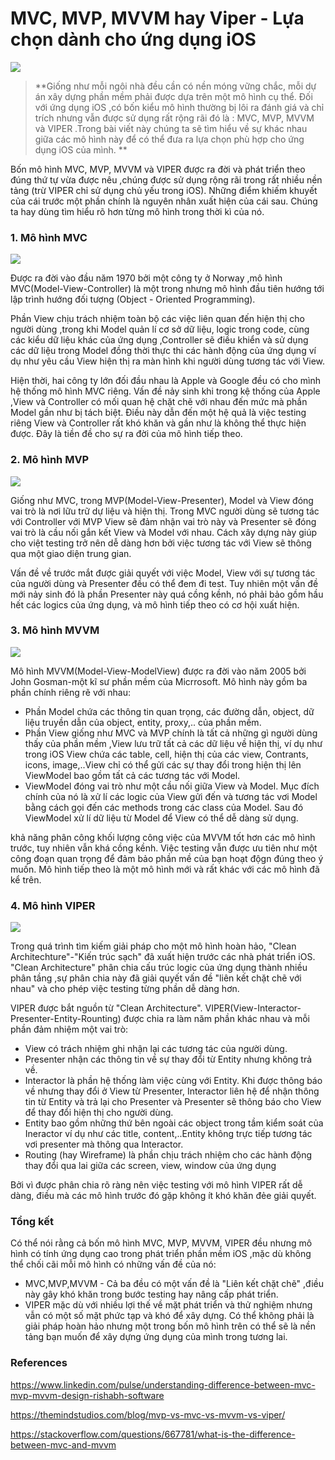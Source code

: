 # MVC, MVP, MVVM hay Viper - Lựa chọn dành cho ứng dụng iOS
![](https://images.viblo.asia/2f5904de-0bfb-49c6-86d0-6ac7d63fe625.jpg)

>  **Giống như mỗi ngôi nhà đều cần có nền móng vững chắc, mỗi dự án xây dựng phần mềm phải được dựa trên một mô hình cụ thể. Đối với ứng dụng iOS ,có bốn kiểu mô hình thường bị lôi ra đánh giá và chỉ trích nhưng vẫn được sử dụng rất rộng rãi đó là : MVC, MVP, MVVM và VIPER .Trong bài viết này chúng ta sẽ tìm hiểu về sự khác nhau giữa các mô hình này để có thể đưa ra lựa chọn phù hợp cho ứng dụng iOS của mình. **
     
Bốn mô hình MVC, MVP, MVVM và VIPER được ra đời và phát triển theo đúng thứ tự vừa được nêu ,chúng được sử dụng rộng rãi trong rất nhiều nền tảng (trừ VIPER chỉ sử dụng chủ yếu trong iOS). Những điểm khiếm khuyết của cái trước một phần chính là nguyên nhân xuất hiện của cái sau. Chúng ta hay dùng tìm hiểu rõ hơn từng mô hình trong thời kì của nó.

### 1. Mô hình MVC 

![](http://www.builderwebsitedesigns.com/wp-content/uploads/2017/06/1-12.png)


Được ra đời vào đầu năm 1970 bởi một công ty ở Norway ,mô hình MVC(Model-View-Controller) là một trong nhưng mô hình đầu tiên hướng tới lập trình hướng đối tượng (Object - Oriented Programming).

Phần View chịu trách nhiệm toàn bộ các việc liên quan đến hiện thị cho người dùng ,trong khi Model quản lí cơ sở dữ liệu, logic trong code, cùng các kiểu dữ liệu khác của ứng dụng ,Controller sẽ điều khiển và sử dụng các dữ liệu trong Model đồng thời thực thi các hành động của ứng dụng ví dụ như yêu cầu View hiện thị ra màn hình khi người dùng tương tác với View.

Hiện thời, hai công ty lớn đối đầu nhau là Apple và Google đều có cho mình hệ thống mô hình MVC riêng. Vấn đề nảy sinh khi trong kệ thống của Apple ,View và Controller có mối quan hệ chặt chẽ với nhau đến mức mà phần Model gần như bị tách biệt. Điều này dẫn đến một hệ quả là việc testing riêng View và Controller rất khó khăn và gần như là không thể thực hiện được. Đây là tiền đề cho sự ra đời của mô hình tiếp theo.

### 2. Mô hình MVP

![](https://images.viblo.asia/b445b616-a857-4473-83e7-7fdb7c17bb15.png)


Giống như MVC, trong MVP(Model-View-Presenter), Model và View đóng vai trò là nơi lữu trữ dự liệu và hiện thị. Trong MVC người dùng sẽ tương tác với Controller với MVP View sẽ đảm nhận vai trò này và Presenter sẽ đóng vai trò là cầu nối gắn kết View và Model với nhau. Cách xây dựng này giúp cho việt testing trở nên dễ dàng hơn bởi việc tương tác với View sẽ thông qua một giao diện trung gian.

Vấn đề về trước mắt được giải quyết với việc Model, View với sự tương tác của người dùng và Presenter đều có thể đem đi test. Tuy nhiên một vấn đề mới nảy sinh đó là phần Presenter này quá cồng kềnh, nó phải bảo gồm hầu hết các logics của ứng dụng, và mô hình tiếp theo có cơ hội xuất hiện.

### 3. Mô hình MVVM

![](https://images.viblo.asia/d04e3c81-1099-4c39-90d6-4fbedf58ab92.png)

Mô hình MVVM(Model-View-ModelView) được ra đời vào năm 2005 bởi John Gosman-một kĩ sư phần mềm của Micrrosoft. Mô hình này gồm ba phần chính riêng rẽ với nhau: 
* Phần Model chứa các thông tin quan trọng, các đường dẫn, object, dữ liệu truyền dẫn của object, entity, proxy,.. của phần mềm.
* Phần View giống như MVC và MVP chính là tất cả những gì người dùng thấy của phần mềm ,View lưu trữ tất cả các dữ liệu về hiện thị, ví dụ như trong iOS View chứa các table, cell, hiện thị của các view, Contrants, icons, image,..View chỉ có thể gửi các sự thay đổi trong hiện thị lên ViewModel bao gồm tất cả các tương tác với Model.
* ViewModel đóng vai trò như một cầu nối giữa View và Model. Mục đích chính của nó là xử lí các logic của View gửi đến và tương tác vơi Model bằng cách gọi đến các methods trong các class của Model. Sau đó ViewModel xử lí dữ liệu từ Model để View có thể dễ dàng sử dụng.

khả năng phân công khối lượng công việc của MVVM tốt hơn các mô hình trước, tuy nhiên vẫn khá cồng kềnh. Việc testing vẫn được ưu tiên như một công đoạn quan trọng để đảm bảo phần mề của bạn hoạt độgn đúng theo ý muốn. Mô hình tiếp theo là một mô hình mới và rất khác với các mô hình đã kể trên.

### 4. Mô hình VIPER

![](https://images.viblo.asia/d51ae0bf-7612-46a8-9c74-fcea9c155a4c.png)

Trong quá trình tìm kiếm giải pháp cho một mô hình hoàn hảo, "Clean Architechture"-"Kiến trúc sạch" đã xuất hiện trước các nhà phát triển iOS. "Clean Architecture" phân chia cấu trúc logic của ứng dụng thành nhiều phân tầng ,sự phân chia này đã giải quyết vấn đề "liên kết chặt chẽ với nhau" và cho phép việc testing từng phần dễ dàng hơn.

VIPER được bắt nguồn từ "Clean Architecture". VIPER(View-Interactor-Presenter-Entity-Rounting) được chia ra làm năm phần khác nhau và mỗi phần đảm nhiệm một vai trò:
* View có trách nhiệm ghi nhận lại các tương tác của người dùng. 
* Presenter nhận các thông tin về sự thay đổi từ Entity nhưng không trả về. 
* Interactor là phần hệ thống làm việc cùng với Entity. Khi được  thông báo về nhưng thay đổi ở View từ Presenter, Interactor liên hệ để nhận thông tin từ Entity và trả lại cho Presenter và Presenter sẽ thông báo cho View để thay đổi hiện thị cho người dùng.
* Entity bao gồm những thứ bên ngoài các object trong tầm kiểm soát của Ineractor ví dụ như các title, content,..Entity không trực tiếp tương tác vơi presenter mà thông qua Interactor.
* Routing (hay Wireframe) là phần chịu trách nhiệm cho các hành động thay đổi qua lai giữa các screen, view, window của ứng dụng

Bởi vì được phân chia rõ ràng nên việc testing với mô hình VIPER rất dễ dàng, điều mà các mô hình trước đó gặp không ít khó khăn đẻe giải quyết.

### Tổng kết

Có thể nói rằng cả bốn mô hình MVC, MVP, MVVM, VIPER đều nhưng mô hình có tính ứng dụng cao trong phát triển phần mềm iOS ,mặc dù không thể chối cãi mỗi mô hình có những vấn đề của nó:
* MVC,MVP,MVVM - Cả ba đều có một vấn đề là "Liên kết chặt chẽ" ,điều này gây khó khăn trong bước testing hay nâng cấp phát triển.
* VIPER mặc dù với nhiều lợi thế về mặt phát triển và thử nghiệm  nhưng vẫn có một số mặt phức tạp và khó để xây dựng.
Có thể không phải là giải pháp hoàn hảo nhưng một trong bốn mô hình trên có thể sẽ là nền tảng bạn muốn để xây dựng ứng dụng của mình trong tương lai.

### References
https://www.linkedin.com/pulse/understanding-difference-between-mvc-mvp-mvvm-design-rishabh-software

https://themindstudios.com/blog/mvp-vs-mvc-vs-mvvm-vs-viper/

https://stackoverflow.com/questions/667781/what-is-the-difference-between-mvc-and-mvvm